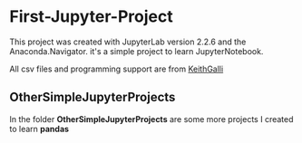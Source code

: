 # First-Jupyter-Project

This project was created with JupyterLab version 2.2.6 and the Anaconda.Navigator.
it's a simple project to learn JupyterNotebook. 

All csv files and programming support are from [KeithGalli](https://github.com/KeithGalli)


## OtherSimpleJupyterProjects

In the folder **OtherSimpleJupyterProjects** are some more projects I created to learn **pandas**
